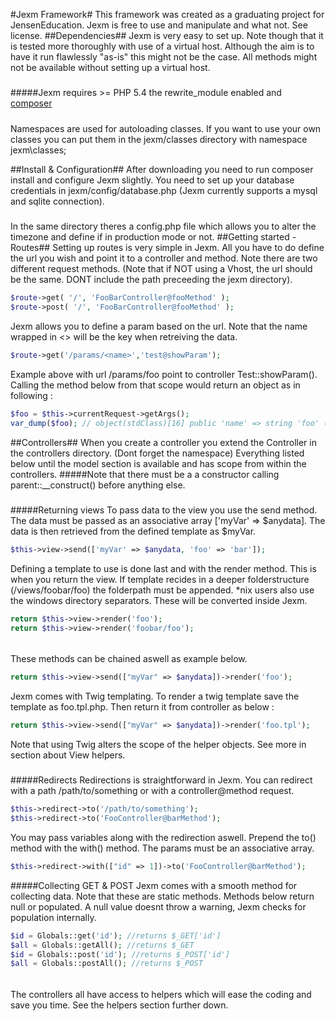 #Jexm Framework#
This framework was created as a graduating project for JensenEducation. Jexm is free to use and manipulate and what not. See license.
##Dependencies##
Jexm is very easy to set up. Note though that it is tested more thoroughly 
with use of a virtual host. Although the aim is to have it run flawlessly "as-is" this might not be the case. All methods might not be available without setting up a virtual host.
#####
#####Jexm requires >= PHP 5.4 the rewrite_module enabled and [composer](https://getcomposer.org/)
#####
Namespaces are used for autoloading classes. If you want to use your own classes you can put them in the jexm/classes directory with namespace jexm\classes;

##Install & Configuration##
After downloading you need to run composer install and configure Jexm slightly. 
You need to set up your database credentials in jexm/config/database.php (Jexm currently supports a mysql and sqlite connection).
#####
In the same directory theres a config.php file which allows you to alter the timezone and define if in production mode or not.
##Getting started - Routes##
Setting up routes is very simple in Jexm. All you have to do define the url you wish and point it to a controller and method. Note there are two different request methods.
(Note that if NOT using a Vhost, the url should be the same. DONT include the path preceeding the jexm directory).

```php
$route->get( '/', 'FooBarController@fooMethod' );
$route->post( '/', 'FooBarController@fooMethod' );
```

Jexm allows you to define a param based on the url. Note that the name wrapped in <> will be the key when retreiving the data. 

```php
$route->get('/params/<name>','test@showParam');
```
Example above with url /params/foo point to controller Test::showParam(). 
Calling the method below from that scope would return an object as in following : 

```php 
$foo = $this->currentRequest->getArgs();
var_dump($foo); // object(stdClass)[16] public 'name' => string 'foo' (length=3)
``` 

##Controllers##
When you create a controller you extend the Controller in the controllers directory. (Dont forget the namespace)
Everything listed below until the model section is available and has scope from within the controllers.
#####Note that there must be a a constructor calling parent::__construct() before anything else.
#####
#####Returning views
To pass data to the view you use the send method. 
The data must be passed as an associative array ['myVar' => $anydata]. 
The data is then retrieved from the defined template as $myVar.

```php
$this->view->send(['myVar' => $anydata, 'foo' => 'bar']);
```
Defining a template to use is done last and with the render method. This is when you return the view. 
If template recides in a deeper folderstructure (/views/foobar/foo) the folderpath must be appended. 
*nix users also use the windows directory separators. These will be converted inside Jexm.

```php
return $this->view->render('foo');
return $this->view->render('foobar/foo');
```
######
These methods can be chained aswell as example below.
```php
return $this->view->send(["myVar" => $anydata])->render('foo');
```
Jexm comes with Twig templating. To render a twig template save the template as foo.tpl.php. 
Then return it from controller as below : 

```php
return $this->view->send(["myVar" => $anydata])->render('foo.tpl');
```
Note that using Twig alters the scope of the helper objects. 
See more in section about View helpers.
#####
#####Redirects
Redirections is straightforward in Jexm. 
You can redirect with a path /path/to/something or with a controller@method request.

```php
$this->redirect->to('/path/to/something');
$this->redirect->to('FooController@barMethod');
```

You may pass variables along with the redirection aswell. 
Prepend the to() method with the with() method. The params must be an associative array.

```php
$this->redirect->with(["id" => 1])->to('FooController@barMethod');
```

#####Collecting GET & POST
Jexm comes with a smooth method for collecting data. Note that these are static methods. 
Methods below return null or populated. A null value doesnt throw a warning, Jexm checks for population internally.
```php
$id = Globals::get('id'); //returns $_GET['id']
$all = Globals::getAll(); //returns $_GET
$id = Globals::post('id'); //returns $_POST['id']
$all = Globals::postAll(); //returns $_POST
```


######
The controllers all have access to helpers which will ease the coding and save you time. See the helpers section further down.